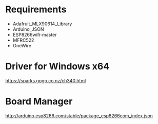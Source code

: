 # Requirements
- Adafruit_MLX90614_Library
- Arduino_JSON
- ESP8266wifi-master
- MFRC522
- OneWire


# Driver for Windows x64
https://sparks.gogo.co.nz/ch340.html

# Board Manager
http://arduino.esp8266.com/stable/package_esp8266com_index.json